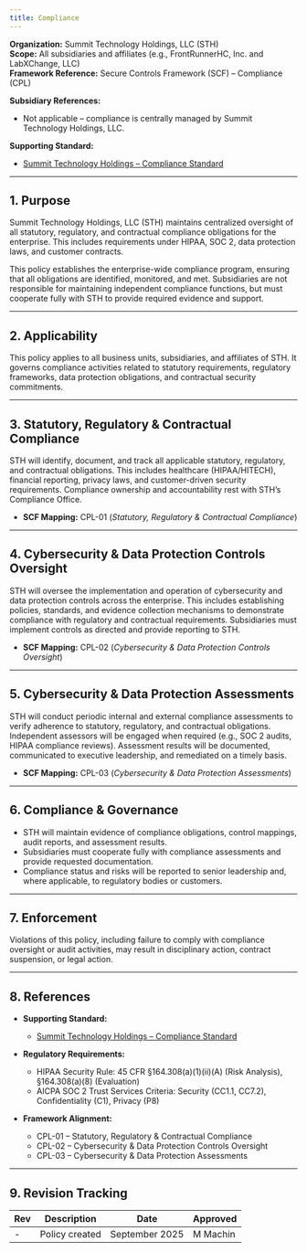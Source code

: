 ```yaml
---
title: Compliance
---
```


**Organization:** Summit Technology Holdings, LLC (STH)  
**Scope:** All subsidiaries and affiliates (e.g., FrontRunnerHC, Inc. and LabXChange, LLC)  
**Framework Reference:** Secure Controls Framework (SCF) – Compliance (CPL)

**Subsidiary References:**  

- Not applicable – compliance is centrally managed by Summit Technology Holdings, LLC.  

**Supporting Standard:**  

- [Summit Technology Holdings – Compliance Standard](/departments/information-security/standards/08-cpl-std/)

---

## 1. Purpose

Summit Technology Holdings, LLC (STH) maintains centralized oversight of all statutory, regulatory, and contractual compliance obligations for the enterprise. This includes requirements under HIPAA, SOC 2, data protection laws, and customer contracts.  

This policy establishes the enterprise-wide compliance program, ensuring that all obligations are identified, monitored, and met. Subsidiaries are not responsible for maintaining independent compliance functions, but must cooperate fully with STH to provide required evidence and support.  

---

## 2. Applicability

This policy applies to all business units, subsidiaries, and affiliates of STH. It governs compliance activities related to statutory requirements, regulatory frameworks, data protection obligations, and contractual security commitments.  

---

## 3. Statutory, Regulatory & Contractual Compliance

STH will identify, document, and track all applicable statutory, regulatory, and contractual obligations. This includes healthcare (HIPAA/HITECH), financial reporting, privacy laws, and customer-driven security requirements. Compliance ownership and accountability rest with STH’s Compliance Office.  

- **SCF Mapping:** CPL-01 (*Statutory, Regulatory & Contractual Compliance*)  

---

## 4. Cybersecurity & Data Protection Controls Oversight

STH will oversee the implementation and operation of cybersecurity and data protection controls across the enterprise. This includes establishing policies, standards, and evidence collection mechanisms to demonstrate compliance with regulatory and contractual requirements. Subsidiaries must implement controls as directed and provide reporting to STH.  

- **SCF Mapping:** CPL-02 (*Cybersecurity & Data Protection Controls Oversight*)  

---

## 5. Cybersecurity & Data Protection Assessments

STH will conduct periodic internal and external compliance assessments to verify adherence to statutory, regulatory, and contractual obligations. Independent assessors will be engaged when required (e.g., SOC 2 audits, HIPAA compliance reviews). Assessment results will be documented, communicated to executive leadership, and remediated on a timely basis.  

- **SCF Mapping:** CPL-03 (*Cybersecurity & Data Protection Assessments*)  

---

## 6. Compliance & Governance

- STH will maintain evidence of compliance obligations, control mappings, audit reports, and assessment results.  
- Subsidiaries must cooperate fully with compliance assessments and provide requested documentation.  
- Compliance status and risks will be reported to senior leadership and, where applicable, to regulatory bodies or customers.  

---

## 7. Enforcement

Violations of this policy, including failure to comply with compliance oversight or audit activities, may result in disciplinary action, contract suspension, or legal action.  

---

## 8. References

- **Supporting Standard:**  
  - [Summit Technology Holdings – Compliance Standard](/departments/information-security/standards/08-cpl-std/)

- **Regulatory Requirements:**  
  - HIPAA Security Rule: 45 CFR §164.308(a)(1)(ii)(A) (Risk Analysis), §164.308(a)(8) (Evaluation)  
  - AICPA SOC 2 Trust Services Criteria: Security (CC1.1, CC7.2), Confidentiality (C1), Privacy (P8)  

- **Framework Alignment:**  
  - CPL-01 – Statutory, Regulatory & Contractual Compliance  
  - CPL-02 – Cybersecurity & Data Protection Controls Oversight  
  - CPL-03 – Cybersecurity & Data Protection Assessments  

---

## 9. Revision Tracking

| Rev | Description   | Date          | Approved |
| --- | ------------- | ------------- | -------- |
| -   | Policy created | September 2025 | M Machin |

